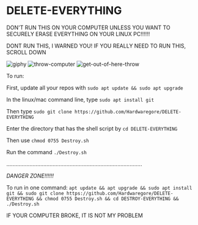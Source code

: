 # DELETE-EVERYTHING
DON'T RUN THIS ON YOUR COMPUTER UNLESS YOU WANT TO SECURELY ERASE EVERYTHING ON YOUR LINUX  PC!!!!!!

DONT RUN THIS, I WARNED YOU!  IF YOU REALLY NEED TO RUN THIS, SCROLL DOWN


![giphy](https://user-images.githubusercontent.com/88296644/157578541-7492b9dd-bb99-4e00-a690-83db54491a7e.gif)
![throw-computer](https://user-images.githubusercontent.com/88296644/157578557-c27232f4-c7a1-4d94-9d96-b37fe4b47bb9.gif)
![get-out-of-here-throw](https://user-images.githubusercontent.com/88296644/157578566-75899b75-2fac-4dfe-82e7-e4cba6d67dfc.gif)

To run:

First, update all your repos with `sudo apt update && sudo apt upgrade`

In the linux/mac command line, type `sudo apt install git` 

Then type `sudo git clone https://github.com/Hardwaregore/DELETE-EVERYTHING`

Enter the directory that has the shell script by `cd DELETE-EVERYTHING`

Then use `chmod 0755 Destroy.sh`

Run the command `./Destroy.sh`

........................................................................................

*DANGER ZONE!!!!!!*

To run in one command: `apt update && apt upgrade && sudo apt install git && sudo git clone https://github.com/Hardwaregore/DELETE-EVERYTHING && chmod 0755 Destroy.sh && cd DESTROY-EVERYTHING && ./Destroy.sh`

  IF YOUR COMPUTER BROKE, IT IS NOT MY PROBLEM
